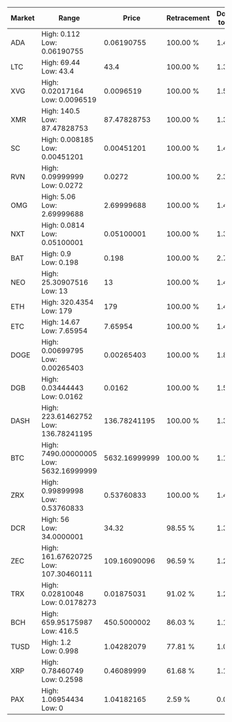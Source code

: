 | Market | Range | Price| Retracement | Doubles to 50% |
| --- | --- | --- | --- | --- |
| ADA | High: 0.112<br />Low: 0.06190755 | 0.06190755 | 100.00 % | 1.40 |
| LTC | High: 69.44<br />Low: 43.4 | 43.4 | 100.00 % | 1.30 |
| XVG | High: 0.02017164<br />Low: 0.0096519 | 0.0096519 | 100.00 % | 1.54 |
| XMR | High: 140.5<br />Low: 87.47828753 | 87.47828753 | 100.00 % | 1.30 |
| SC | High: 0.008185<br />Low: 0.00451201 | 0.00451201 | 100.00 % | 1.41 |
| RVN | High: 0.09999999<br />Low: 0.0272 | 0.0272 | 100.00 % | 2.34 |
| OMG | High: 5.06<br />Low: 2.69999688 | 2.69999688 | 100.00 % | 1.44 |
| NXT | High: 0.0814<br />Low: 0.05100001 | 0.05100001 | 100.00 % | 1.30 |
| BAT | High: 0.9<br />Low: 0.198 | 0.198 | 100.00 % | 2.77 |
| NEO | High: 25.30907516<br />Low: 13 | 13 | 100.00 % | 1.47 |
| ETH | High: 320.4354<br />Low: 179 | 179 | 100.00 % | 1.40 |
| ETC | High: 14.67<br />Low: 7.65954 | 7.65954 | 100.00 % | 1.46 |
| DOGE | High: 0.00699795<br />Low: 0.00265403 | 0.00265403 | 100.00 % | 1.82 |
| DGB | High: 0.03444443<br />Low: 0.0162 | 0.0162 | 100.00 % | 1.56 |
| DASH | High: 223.61462752<br />Low: 136.78241195 | 136.78241195 | 100.00 % | 1.32 |
| BTC | High: 7490.00000005<br />Low: 5632.16999999 | 5632.16999999 | 100.00 % | 1.16 |
| ZRX | High: 0.99899998<br />Low: 0.53760833 | 0.53760833 | 100.00 % | 1.43 |
| DCR | High: 56<br />Low: 34.0000001 | 34.32 | 98.55 % | 1.31 |
| ZEC | High: 161.67620725<br />Low: 107.30460111 | 109.16090096 | 96.59 % | 1.23 |
| TRX | High: 0.02810048<br />Low: 0.0178273 | 0.01875031 | 91.02 % | 1.22 |
| BCH | High: 659.95175987<br />Low: 416.5 | 450.5000002 | 86.03 % | 1.19 |
| TUSD | High: 1.2<br />Low: 0.998 | 1.04282079 | 77.81 % | 1.05 |
| XRP | High: 0.78460749<br />Low: 0.2598 | 0.46089999 | 61.68 % | 1.13 |
| PAX | High: 1.06954434<br />Low: 0 | 1.04182165 | 2.59 % | 0.00 |
